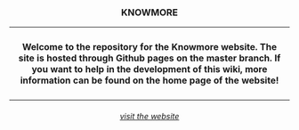 <h3 align="center">KNOWMORE</h3>
<table>
  <tr>
    <td align="center"><h4 align="center">Welcome to the repository for the Knowmore website. The site is hosted through Github pages on the master branch. If you want to help in the development of this wiki, more information can be found on the home page of the website!</h4></td>
  </tr>
</table>
<h6 align="center"><a href="https://knowmore.vuw.nu">visit the website</a></h6>
